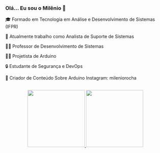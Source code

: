 ### Olá... Eu sou o Milênio 👋

🎓 Formado em Tecnologia em Análise e Desenvolvimento de Sistemas (IFPR)

💼 Atualmente trabalho como Analista de Suporte de Sistemas

👨‍🏫 Professor de Desenvolvimento de Sistemas

🧑‍💻 Projetista de Arduino

🔒 Estudante de Segurança e DevOps

📱 Criador de Conteúdo Sobre Arduino Instagram: mileniorocha

##

<div align="center">
  <a href="https://github.com/MilenioRocha">
    <img height="180em" src="https://github-readme-stats.vercel.app/api?username=mileniorocha&show_icons=true&theme=codeSTACKr&include_all_commits=true&count_private=true"/>
    <img height="180em" src="https://github-readme-stats.vercel.app/api/top-langs/?username=mileniorocha&layout=compact&langs_count=7&theme=codeSTACKr"/>
</div>
